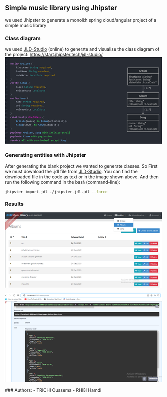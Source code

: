 ## Simple music library using Jhipster
we used Jhipster to generate a monolith spring cloud/angular project of a simple music library
### Class diagram
we used [JLD-Studio](https://start.jhipster.tech/jdl-studio/ "JLD-Studio") (online) to generate and visualise the class diagram of the project:
https://start.jhipster.tech/jdl-studio/
<img src="class.png">


### Generating entities with Jhipster
After generating the blank project we wanted to generate classes.
So First we must download the .jdl file from [JLD-Studio](https://start.jhipster.tech/jdl-studio/ "JLD-Studio"). You can find the downloaded file in the code as text or in the image shown above.
And then run the following command in the bash (command-line):
````bash
jhipster import-jdl ./jhipster-jdl.jdl --force
````
### Results
<p>
<img src="res.png" />
</p>

<p>
<img src="res0.png" />
</p>
### Authors:
- TRICHI Oussema
- RHIBI Hamdi


